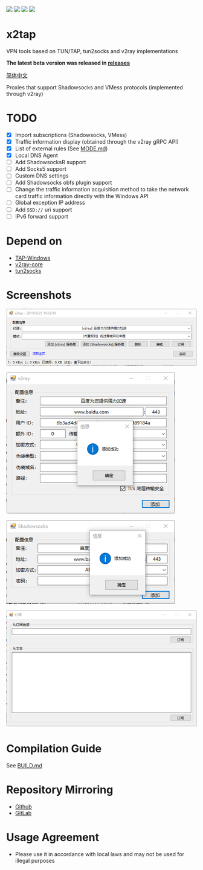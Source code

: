 [![](https://img.shields.io/badge/telegram-channel-blue.svg)](https://t.me/x2tap)
[![](https://img.shields.io/badge/telegram-chat-blue.svg)](https://t.me/x2tapChat)
[![](https://img.shields.io/badge/status-testing-red.svg)](https://github.com/hacking001/x2tap/releases)
[![](https://travis-ci.org/hacking001/x2tap.svg?branch=master)](https://travis-ci.org/hacking001/x2tap)

# x2tap
VPN tools based on TUN/TAP, tun2socks and v2ray implementations

**The latest beta version was released in [releases](https://github.com/hacking001/x2tap/releases)**

[简体中文](docs/zh-CN/README.md)

Proxies that support Shadowsocks and VMess protocols (implemented through v2ray)
# TODO
- [x] Import subscriptions (Shadowsocks, VMess)
- [x] Traffic information display (obtained through the v2ray gRPC API)
- [x] List of external rules (See [MODE.md](MODE.md))
- [x] Local DNS Agent
- [ ] Add ShadowsocksR support
- [ ] Add Socks5 support
- [ ] Custom DNS settings
- [ ] Add Shadowsocks obfs plugin support
- [ ] Change the traffic information acquisition method to take the network card traffic information directly with the Windows API 
- [ ] Global exception IP address
- [ ] Add `SSD://` uri support
- [ ] IPv6 forward support

# Depend on
- [TAP-Windows](https://build.openvpn.net/downloads/releases/latest/tap-windows-latest-stable.exe)
- [v2ray-core](https://github.com/v2ray/v2ray-core/releases)
- [tun2socks](https://github.com/hacking001/x2tap/tree/master/binaries/)

# Screenshots
![](screenshots/1.png)

![](screenshots/2.png)

![](screenshots/3.png)

![](screenshots/4.png)

# Compilation Guide
See [BUILD.md](BUILD.md)

# Repository Mirroring
- [Github](https://github.com/hacking001/x2tap)
- [GitLab](https://gitlab.com/hacking001/x2tap)

# Usage Agreement
- Please use it in accordance with local laws and may not be used for illegal purposes